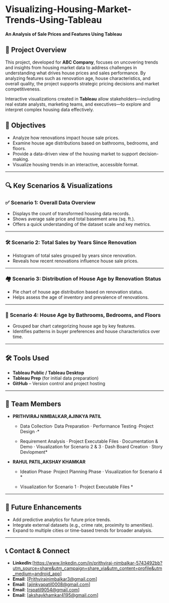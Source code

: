# Visualizing-Housing-Market-Trends-Using-Tableau

**An Analysis of Sale Prices and Features Using Tableau**

## 📌 Project Overview

This project, developed for **ABC Company**, focuses on uncovering trends and insights from housing market data to address challenges in understanding what drives house prices and sales performance. By analyzing features such as renovation age, house characteristics, and overall quality, the project supports strategic pricing decisions and market competitiveness.

Interactive visualizations created in **Tableau** allow stakeholders—including real estate analysts, marketing teams, and executives—to explore and interpret complex housing data effectively.

## 🎯 Objectives

- Analyze how renovations impact house sale prices.
- Examine house age distributions based on bathrooms, bedrooms, and floors.
- Provide a data-driven view of the housing market to support decision-making.
- Visualize housing trends in an interactive, accessible format.

---

## 🔍 Key Scenarios & Visualizations

### ✅ **Scenario 1: Overall Data Overview**
- Displays the count of transformed housing data records.
- Shows average sale price and total basement area (sq. ft.).
- Offers a quick understanding of the dataset scale and key metrics.

---

### 🛠️ **Scenario 2: Total Sales by Years Since Renovation**
- Histogram of total sales grouped by years since renovation.
- Reveals how recent renovations influence house sale prices.

---

### 🏘️ **Scenario 3: Distribution of House Age by Renovation Status**
- Pie chart of house age distribution based on renovation status.
- Helps assess the age of inventory and prevalence of renovations.

---

### 🛁 **Scenario 4: House Age by Bathrooms, Bedrooms, and Floors**
- Grouped bar chart categorizing house age by key features.
- Identifies patterns in buyer preferences and house characteristics over time.


---

## 🛠 Tools Used

- **Tableau Public / Tableau Desktop**
- **Tableau Prep** (for initial data preparation)
- **GitHub** – Version control and project hosting

---

## 👥 Team Members

- **PRITHVIRAJ NIMBALKAR,AJINKYA PATIL**  
  * Data Collection· Data Preparation · Performance Testing ·Project Design ·*

  * Requirement Analysis · Project Executable Files · Documentation & Demo · Visualization for Scenario 2 & 3 · Dash Board Creation · Story Devlopment*

- **RAHUL PATIL,AKSHAY KHAMKAR**  
  * Ideation Phase· Project Planning Phase · Visualization for Scenario 4 *

  *  Visualization for Scenario 1 · Project Executable Files *



---

## 🚀 Future Enhancements

- Add predictive analytics for future price trends.
- Integrate external datasets (e.g., crime rate, proximity to amenities).
- Expand to multiple cities or time-based trends for broader analysis.

---

## 📞 Contact & Connect

- **LinkedIn**:[https://www.linkedin.com/in/prithviraj-nimbalkar-5743492bb?utm_source=share&utm_campaign=share_via&utm_content=profile&utm_medium=android_app]
- **Email**: [Prithvirajnimbalkar3@gmail.com]
- **Email**: [ajinkyapatil0008@gmail.com]
- **Email**: [rspatil9054@gmail.com]
- **Email**: [akshaykhamkar4195@gmail.com]
